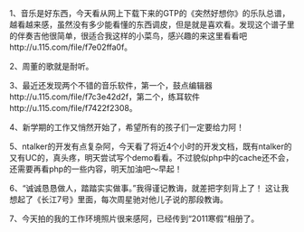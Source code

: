 1、音乐是好东西，今天看从网上下载下来的GTP的《突然好想你》的乐队总谱，越看越来感，虽然没有多少能看懂的东西调皮，但是就是喜欢看。发现这个谱子里的伴奏吉他很简单，很适合我这样的小菜鸟，感兴趣的来这里看看吧http://u.115.com/file/f7e02ffa0f。

2、周董的歌就是耐听。

3、最近还发现两个不错的音乐软件，第一个，鼓点编辑器http://u.115.com/file/f7c3e42d2f，第二个，练耳软件http://u.115.com/file/f7422f2308。

4、新学期的工作又悄然开始了，希望所有的孩子们一定要给力阿！

5、ntalker的开发有点复杂阿，今天看了将近4个小时的开发文档，既有ntalker的又有UC的，真头疼，明天尝试写个demo看看。不过貌似php中的cache还不会，还需要再看php的一些内容，明天加油吧～早起！

6、“诚诚恳恳做人，踏踏实实做事。”我得谨记教诲，就差把字刻背上了！ 这让我想起了《长江7号》里面，每次周星驰对他儿子说的那段教诲。

7、今天拍的我的工作环境照片很来感阿，已经传到“2011寒假”相册了。
